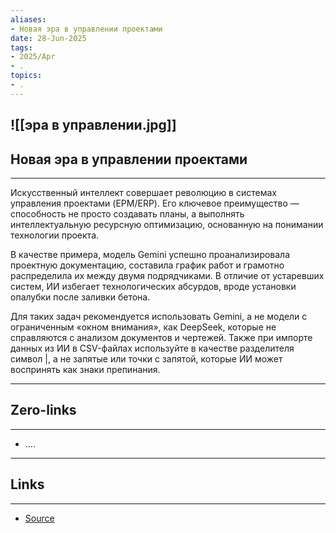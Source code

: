 ```yaml
---
aliases: 
- Новая эра в управлении проектами 
date: 28-Jun-2025
tags:
- 2025/Apr
- .
topics:
- .
---
```

![[эра в управлении.jpg]]
-----
##  Новая эра в управлении проектами 
-----
Искусственный интеллект совершает революцию в системах управления проектами (EPM/ERP). Его ключевое преимущество — способность не просто создавать планы, а выполнять интеллектуальную ресурсную оптимизацию, основанную на понимании технологии проекта.

В качестве примера, модель Gemini успешно проанализировала проектную документацию, составила график работ и грамотно распределила их между двумя подрядчиками. В отличие от устаревших систем, ИИ избегает технологических абсурдов, вроде установки опалубки после заливки бетона.

Для таких задач рекомендуется использовать Gemini, а не модели с ограниченным «окном внимания», как DeepSeek, которые не справляются с анализом документов и чертежей. Также при импорте данных из ИИ в CSV-файлах используйте в качестве разделителя символ |, а не запятые или точки с запятой, которые ИИ может воспринять как знаки препинания.

---
## Zero-links
---
- ....

---
## Links
---
- [Source](https://t.me/turboproject/1636)
